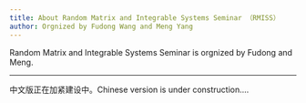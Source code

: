 ```yaml
---
title: About Random Matrix and Integrable Systems Seminar （RMISS）
author: Orgnized by Fudong Wang and Meng Yang 
---
```


Random Matrix and Integrable Systems Seminar is orgnized by Fudong and Meng.

---
中文版正在加紧建设中。Chinese version is under construction....
